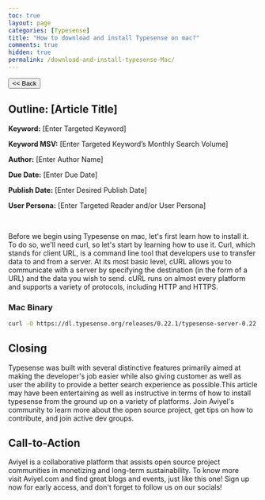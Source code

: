 ```yaml
---
toc: true
layout: page
categories: [Typesense]
title: "How to download and install Typesense on mac?"
comments: true
hidden: true
permalink: /download-and-install-typesense-Mac/
---
```


<button class="back-button" onclick="window.history.back()"><< Back</button>

## Outline: [Article Title]

**Keyword:** [Enter Targeted Keyword]

**Keyword MSV:** [Enter Targeted Keyword’s Monthly Search Volume]

**Author:** [Enter Author Name]

**Due Date:** [Enter Due Date]

**Publish Date:** [Enter Desired Publish Date]

**User Persona:** [Enter Targeted Reader and/or User Persona]

<br>

Before we begin using Typesense on mac, let's first learn how to install it. To do so, we'll need curl, so let's start by learning how to use it. Curl, which stands for client URL, is a command line tool that developers use to transfer data to and from a server. At its most basic level, cURL allows you to communicate with a server by specifying the destination (in the form of a URL) and the data you wish to send. cURL runs on almost every platform and supports a variety of protocols, including HTTP and HTTPS.

### Mac Binary

```bash
curl -O https://dl.typesense.org/releases/0.22.1/typesense-server-0.22.1-darwin-amd64.tar.gz
```

## Closing

Typesense was built with several distinctive features primarily aimed at making the developer's job easier while also giving customer as well as user the ability to provide a better search experience as possible.This article may have been entertaining as well as instructive in terms of how to install typesense from the ground up on a variety of platforms. Join Aviyel's community to learn more about the open source project, get tips on how to contribute, and join active dev groups.

## Call-to-Action

Aviyel is a collaborative platform that assists open source project communities in monetizing and long-term sustainability. To know more visit Aviyel.com and find great blogs and events, just like this one! Sign up now for early access, and don't forget to follow us on our socials!
